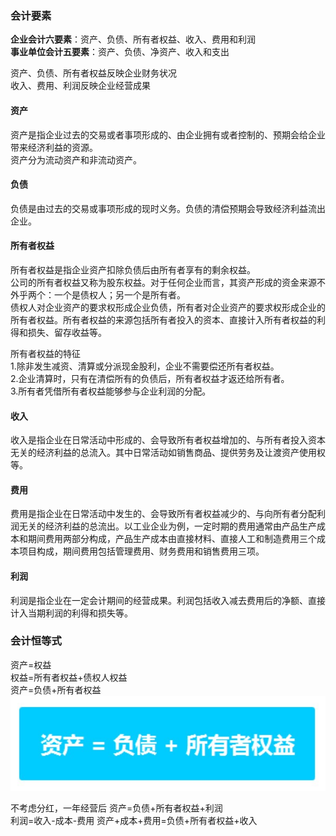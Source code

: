 ### 会计要素
**企业会计六要素**：资产、负债、所有者权益、收入、费用和利润<br>
**事业单位会计五要素**：资产、负债、净资产、收入和支出<br>

资产、负债、所有者权益反映企业财务状况<br>
收入、费用、利润反映企业经营成果

#### 资产
资产是指企业过去的交易或者事项形成的、由企业拥有或者控制的、预期会给企业带来经济利益的资源。<br>
资产分为流动资产和非流动资产。<br>

#### 负债
负债是由过去的交易或事项形成的现时义务。负债的清偿预期会导致经济利益流出企业。

#### 所有者权益
所有者权益是指企业资产扣除负债后由所有者享有的剩余权益。<br>
公司的所有者权益又称为股东权益。对于任何企业而言，其资产形成的资金来源不外乎两个：一个是债权人；另一个是所有者。<br>
债权人对企业资产的要求权形成企业负债，所有者对企业资产的要求权形成企业的所有者权益。所有者权益的来源包括所有者投入的资本、直接计入所有者权益的利得和损失、留存收益等。 

所有者权益的特征<br>
1.除非发生减资、清算或分派现金股利，企业不需要偿还所有者权益。<br>
2.企业清算时，只有在清偿所有的负债后，所有者权益才返还给所有者。<br>
3.所有者凭借所有者权益能够参与企业利润的分配。 

#### 收入
收入是指企业在日常活动中形成的、会导致所有者权益增加的、与所有者投入资本无关的经济利益的总流入。其中日常活动如销售商品、提供劳务及让渡资产使用权等。

#### 费用
费用是指企业在日常活动中发生的、会导致所有者权益减少的、与向所有者分配利润无关的经济利益的总流出。以工业企业为例，一定时期的费用通常由产品生产成本和期间费用两部分构成，产品生产成本由直接材料、直接人工和制造费用三个成本项目构成，期间费用包括管理费用、财务费用和销售费用三项。 

#### 利润
利润是指企业在一定会计期间的经营成果。利润包括收入减去费用后的净额、直接计入当期利润的利得和损失等。

### 会计恒等式
资产=权益<br>
权益=所有者权益+债权人权益<br>
资产=负债+所有者权益<br>
![image](/会计系统/assets/kuaiji-01.jpg)

不考虑分红，一年经营后 资产=负债+所有者权益+利润<br>
利润=收入-成本-费用
资产+成本+费用=负债+所有者权益+收入
